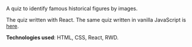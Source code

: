 A quiz to identify famous historical figures by images.

The quiz written with React. The same quiz written in vanilla JavaScript is [here](link).

**Technologies used**: HTML, CSS, React, RWD.
